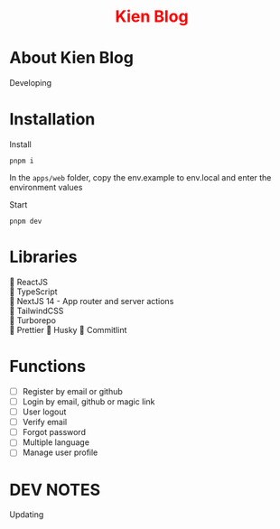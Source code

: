 <p align="center">
    <h1 align="center" style="color: red">Kien Blog</h1>
</p>

# About Kien Blog

Developing

# Installation

Install

```
pnpm i
```

In the `apps/web` folder, copy the env.example to env.local and enter the environment values

Start

```
pnpm dev
```

# Libraries

🚀 ReactJS  
🚀 TypeScript  
🚀 NextJS 14 - App router and server actions  
🚀 TailwindCSS  
🚀 Turborepo  
🚀 Prettier
🚀 Husky
🚀 Commitlint

# Functions

- [ ] Register by email or github
- [ ] Login by email, github or magic link
- [ ] User logout
- [ ] Verify email
- [ ] Forgot password
- [ ] Multiple language
- [ ] Manage user profile

# DEV NOTES

Updating
